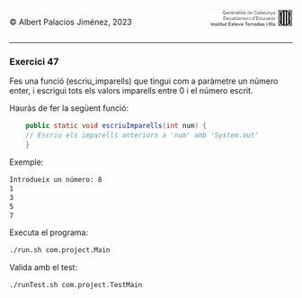 <div style="display: flex; width: 100%;">
    <div style="flex: 1; padding: 0px;">
        <p>© Albert Palacios Jiménez, 2023</p>
    </div>
    <div style="flex: 1; padding: 0px; text-align: right;">
        <img src="../../assets/ieti.png" height="32" alt="Logo de IETI" style="max-height: 32px;">
    </div>
</div>
<hr/>

### Exercici 47

Fes una funció (escriu_imparells) que tingui com a paràmetre un número enter, i escrigui tots els valors imparells entre 0 i el número escrit.

Hauràs de fer la següent funció:
```java
    public static void escriuImparells(int num) {
    // Escriu els imparells anteriors a 'num' amb 'System.out'
    }
```

Exemple:
```text
Introdueix un número: 8
1
3
5
7
```

Executa el programa:
```bash
./run.sh com.project.Main
```

Valida amb el test:
```bash
./runTest.sh com.project.TestMain
```